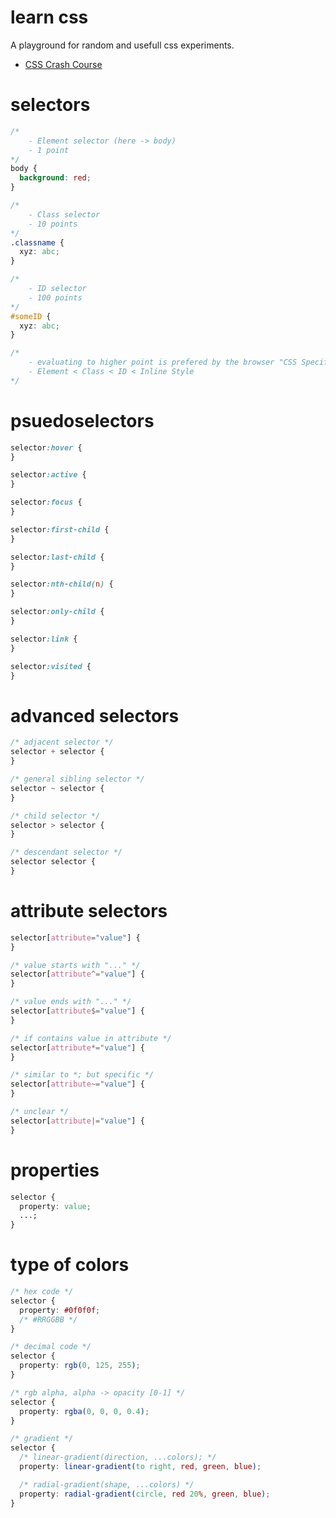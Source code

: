 # learn css

A playground for random and usefull css experiments.

- [CSS Crash Course](https://www.youtube.com/watch?v=1Rs2ND1ryYc)

# selectors

```css
/*
    - Element selector (here -> body)
    - 1 point
*/
body {
  background: red;
}

/*
    - Class selector
    - 10 points
*/
.classname {
  xyz: abc;
}

/*
    - ID selector
    - 100 points
*/
#someID {
  xyz: abc;
}

/* 
    - evaluating to higher point is prefered by the browser "CSS Specificity"
    - Element < Class < ID < Inline Style
*/
```

# psuedoselectors

```css
selector:hover {
}

selector:active {
}

selector:focus {
}

selector:first-child {
}

selector:last-child {
}

selector:nth-child(n) {
}

selector:only-child {
}

selector:link {
}

selector:visited {
}
```

# advanced selectors

```css
/* adjacent selector */
selector + selector {
}

/* general sibling selector */
selector ~ selector {
}

/* child selector */
selector > selector {
}

/* descendant selector */
selector selector {
}
```

# attribute selectors

```css
selector[attribute="value"] {
}

/* value starts with "..." */
selector[attribute^="value"] {
}

/* value ends with "..." */
selector[attribute$="value"] {
}

/* if contains value in attribute */
selector[attribute*="value"] {
}

/* similar to *; but specific */
selector[attribute~="value"] {
}

/* unclear */
selector[attribute|="value"] {
}
```

# properties

```css
selector {
  property: value;
  ...;
}
```

# type of colors

```css
/* hex code */
selector {
  property: #0f0f0f;
  /* #RRGGBB */
}

/* decimal code */
selector {
  property: rgb(0, 125, 255);
}

/* rgb alpha, alpha -> opacity [0-1] */
selector {
  property: rgba(0, 0, 0, 0.4);
}

/* gradient */
selector {
  /* linear-gradient(direction, ...colors); */
  property: linear-gradient(to right, red, green, blue);

  /* radial-gradient(shape, ...colors) */
  property: radial-gradient(circle, red 20%, green, blue);
}
```
